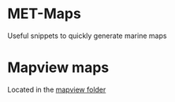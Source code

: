 # MET-Maps
Useful snippets to quickly generate marine maps

# Mapview maps

Located in the [mapview folder](mapview/)
